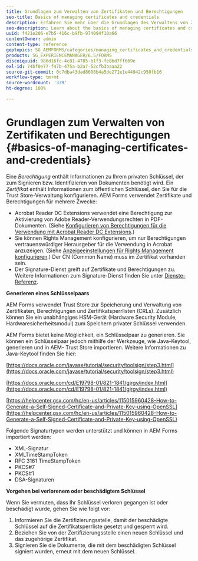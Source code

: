 ```yaml
---
title: Grundlagen zum Verwalten von Zertifikaten und Berechtigungen
seo-title: Basics of managing certificates and credentials
description: Erfahren Sie mehr über die Grundlagen des Verwaltens von Zertifikaten und Berechtigungen.
seo-description: Learn about the basics of managing certificates and credentials.
uuid: f421e206-e7b5-416c-b9fb-974094f10a66
contentOwner: admin
content-type: reference
geptopics: SG_AEMFORMS/categories/managing_certificates_and_credentials
products: SG_EXPERIENCEMANAGER/6.5/FORMS
discoiquuid: 986d16fc-4c81-4785-b1f3-fe8bd7ff669e
exl-id: 74bf0e77-f47b-475a-b2a7-52cfb3baaa22
source-git-commit: 0c7dba43dad8608b4a5de271e1e44942c950fb16
workflow-type: tm+mt
source-wordcount: '339'
ht-degree: 100%

---
```


# Grundlagen zum Verwalten von Zertifikaten und Berechtigungen {#basics-of-managing-certificates-and-credentials}

Eine *Berechtigung* enthält Informationen zu Ihrem privaten Schlüssel, der zum Signieren bzw. Identifizieren von Dokumenten benötigt wird. Ein *Zertifikat* enthält Informationen zum öffentlichen Schlüssel, den Sie für die Trust Store-Verwaltung konfigurieren. AEM Forms verwendet Zertifikate und Berechtigungen für mehrere Zwecke:

* Acrobat Reader DC Extensions verwendet eine Berechtigung zur Aktivierung von Adobe Reader-Verwendungsrechten in PDF-Dokumenten. (Siehe [Konfigurieren von Berechtigungen für die Verwendung mit Acrobat Reader DC Extensions](/help/forms/using/admin-help/configuring-credentials-acrobat-reader-dc.md#configuring-credentials-for-use-with-acrobat-reader-dc-extensions).)
* Sie können Rights Management konfigurieren, um nur Berechtigungen vertrauenswürdiger Herausgeber für die Verwendung in Acrobat anzuzeigen. (Siehe [Anzeigeeinstellungen für Rights Management konfigurieren](/help/forms/using/admin-help/configuring-client-server-options.md#configure-document-security-display-settings).) Der CN (Common Name) muss im Zertifikat vorhanden sein.
* Der Signature-Dienst greift auf Zertifikate und Berechtigungen zu. Weitere Informationen zum Signature-Dienst finden Sie unter [Dienste-Referenz](https://www.adobe.com/go/learn_aemforms_services_65_de).

**Generieren eines Schlüsselpaars**

AEM Forms verwendet Trust Store zur Speicherung und Verwaltung von Zertifikaten, Berechtigungen und Zertifikatsperrlisten (CRLs). Zusätzlich können Sie ein unabhängiges HSM-Gerät (Hardware Security Module, Hardwaresicherheitsmodul) zum Speichern privater Schlüssel verwenden.

AEM Forms bietet keine Möglichkeit, ein Schlüsselpaar zu generieren. Sie können ein Schlüsselpaar jedoch mithilfe der Werkzeuge, wie Java-Keytool, generieren und in AEM- Trust Store importieren. Weitere Informationen zu Java-Keytool finden Sie hier:

[https://docs.oracle.com/javase/tutorial/security/toolsign/step3.html](https://docs.oracle.com/javase/tutorial/security/toolsign/step3.html)

[https://docs.oracle.com/cd/E19798-01/821-1841/gjrgy/index.html](https://docs.oracle.com/cd/E19798-01/821-1841/gjrgy/index.html)

[https://helpcenter.gsx.com/hc/en-us/articles/115015960428-How-to-Generate-a-Self-Signed-Certificate-and-Private-Key-using-OpenSSL](https://helpcenter.gsx.com/hc/en-us/articles/115015960428-How-to-Generate-a-Self-Signed-Certificate-and-Private-Key-using-OpenSSL)

Folgende Signaturtypen werden unterstützt und können in AEM Forms importiert werden:

* XML-Signatur
* XMLTimeStampToken
* RFC 3161 TimeStampToken
* PKCS#7
* PKCS#1
* DSA-Signaturen

**Vorgehen bei verlorenem oder beschädigtem Schlüssel**

Wenn Sie vermuten, dass Ihr Schlüssel verloren gegangen ist oder beschädigt wurde, gehen Sie wie folgt vor:

1. Informieren Sie die Zertifizierungsstelle, damit der beschädigte Schlüssel auf die Zertifikatsperrliste gesetzt und gesperrt wird.
1. Beziehen Sie von der Zertifizierungsstelle einen neuen Schlüssel und das zugehörige Zertifikat.
1. Signieren Sie die Dokumente, die mit dem beschädigten Schlüssel signiert wurden, erneut mit dem neuen Schlüssel.
